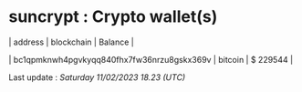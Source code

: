 # suncrypt : Crypto wallet(s)



| address | blockchain | Balance |

| bc1qpmknwh4pgvkyqq840fhx7fw36nrzu8gskx369v | bitcoin | $ 229544 | 



Last update : _Saturday 11/02/2023 18.23 (UTC)_ 



